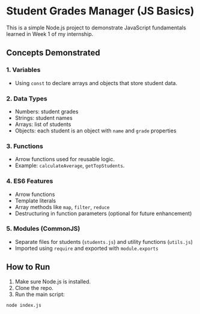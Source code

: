 
# Student Grades Manager (JS Basics)

This is a simple Node.js project to demonstrate JavaScript fundamentals learned in Week 1 of my internship.

## Concepts Demonstrated

### 1. Variables
- Using `const` to declare arrays and objects that store student data.

### 2. Data Types
- Numbers: student grades
- Strings: student names
- Arrays: list of students
- Objects: each student is an object with `name` and `grade` properties

### 3. Functions
- Arrow functions used for reusable logic.
- Example: `calculateAverage`, `getTopStudents`.

### 4. ES6 Features
- Arrow functions
- Template literals
- Array methods like `map`, `filter`, `reduce`
- Destructuring in function parameters (optional for future enhancement)

### 5. Modules (CommonJS)
- Separate files for students (`students.js`) and utility functions (`utils.js`)
- Imported using `require` and exported with `module.exports`

## How to Run

1. Make sure Node.js is installed.
2. Clone the repo.
3. Run the main script:

```bash
node index.js


